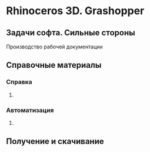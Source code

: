 # Rhinoceros 3D. Grashopper

## Задачи софта. Сильные стороны

Производство рабочей документации

## Справочные материалы

### Справка

1.

### Автоматизация

1.

## Получение и скачивание
